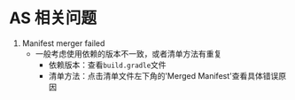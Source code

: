 # AS 相关问题

1. Manifest merger failed
    - 一般考虑使用依赖的版本不一致，或者清单方法有重复
        + 依赖版本：查看`build.gradle`文件
        + 清单方法：点击清单文件左下角的'Merged Manifest'查看具体错误原因